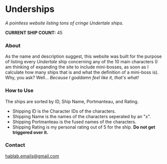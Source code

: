 # Underships
_A pointless website listing tons of cringe Undertale ships._

**CURRENT SHIP COUNT:** 45

### About
As the name and description suggest, this website was built for the purpose of listing every _Undertale_ ship concerning any of the 10 main characters (I am thinking of expanding the site to include mini-bosses, as soon as I calculate how many ships that is and what the definition of a mini-boss is). Why, you ask? Well... _Because I goddamn feel like it, that's what!_

### How to Use
The ships are sorted by ID, Ship Name, Portmanteau, and Rating.

- Shipping ID is the Character IDs of the characters.
- Shipping Name is the names of the characters seperated by an "x".
- Shipping Portmanteau is the fused names of the characters.
- Shipping Rating is my personal rating out of 5 for the ship. **Do not get triggered over it.**

### Contact
hablab.emails@gmail.com
